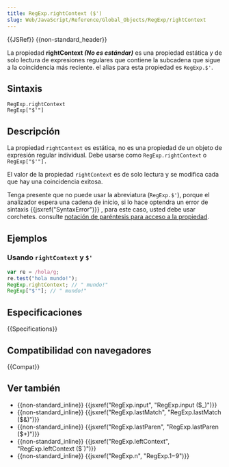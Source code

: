 ```yaml
---
title: RegExp.rightContext ($')
slug: Web/JavaScript/Reference/Global_Objects/RegExp/rightContext
---
```


{{JSRef}} {{non-standard_header}}

La propiedad **rightContext _(No es estándar)_** es una propiedad estática y de solo lectura de expresiones regulares que contiene la subcadena que sigue a la coincidencia más reciente. el alias para esta propiedad es `RegExp.$'`.

## Sintaxis

```
RegExp.rightContext
RegExp["$'"]
```

## Descripción

La propiedad `rightContext` es estática, no es una propiedad de un objeto de expresión regular individual. Debe usarse como `RegExp.rightContext` o `RegExp["$'"].`

El valor de la propiedad `rightContext` es de solo lectura y se modifica cada que hay una coincidencia exitosa.

Tenga presente que no puede usar la abreviatura (`RegExp.$'`), porque el analizador espera una cadena de inicio, si lo hace optendra un error de sintaxis {{jsxref("SyntaxError")}} , para este caso, usted debe usar corchetes. consulte [notación de paréntesis para acceso a la propiedad](/es/docs/Web/JavaScript/Reference/Operators/Property_Accessors).

## Ejemplos

### Usando `rightContext` y `$'`

```js
var re = /hola/g;
re.test("hola mundo!");
RegExp.rightContext; // " mundo!"
RegExp["$'"]; // " mundo!"
```

## Especificaciones

{{Specifications}}

## Compatibilidad con navegadores

{{Compat}}

## Ver también

- {{non-standard_inline}} {{jsxref("RegExp.input", "RegExp.input ($_)")}}
- {{non-standard_inline}} {{jsxref("RegExp.lastMatch", "RegExp.lastMatch ($&amp;)")}}
- {{non-standard_inline}} {{jsxref("RegExp.lastParen", "RegExp.lastParen ($+)")}}
- {{non-standard_inline}} {{jsxref("RegExp.leftContext", "RegExp.leftContext ($`)")}}
- {{non-standard_inline}} {{jsxref("RegExp.n", "RegExp.$1-$9")}}
